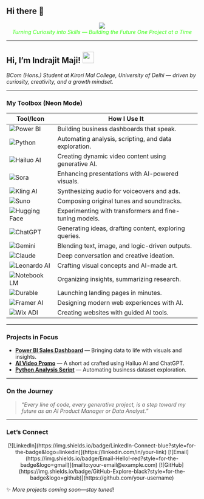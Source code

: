 ## Hi there 👋

<!--
**Indrajit-Maji/Indrajit-Maji** is a ✨ _special_ ✨ repository because its `README.md` (this file) appears on your GitHub profile.

Here are some ideas to get you started:

- 🔭 I’m currently working on ...
- 🌱 I’m currently learning ...
- 👯 I’m looking to collaborate on ...
- 🤔 I’m looking for help with ...
- 💬 Ask me about ...
- 📫 How to reach me: ...
- 😄 Pronouns: ...
- ⚡ Fun fact: ...
-->
<p align="center">
  <img src="https://img.shields.io/badge/INDRAJIT%20MAJI-Portfolio-blueviolet?style=for-the-badge&logo=github" />
  <br>
  <em> <span style="color:#39ff14;">Turning Curiosity into Skills — Building the Future One Project at a Time</span> </em>
</p>

---

##  Hi, I’m Indrajit Maji! <img src="https://media.giphy.com/media/hvRJCLFzcasrR4ia7z/giphy.gif" width="30px">

_BCom (Hons.) Student at Kirori Mal College, University of Delhi — driven by curiosity, creativity, and a growth mindset._

---

###  My Toolbox (Neon Mode)

| Tool/Icon | How I Use It |
|-----------|--------------|
| ![Power BI](https://img.shields.io/badge/Power%20BI-F2C811?style=for-the-badge&logo=powerbi&logoColor=black) | Building business dashboards that speak. |
| ![Python](https://img.shields.io/badge/Python-3776AB?style=for-the-badge&logo=python&logoColor=white) | Automating analysis, scripting, and data exploration. |
| ![Hailuo AI](https://img.shields.io/badge/Hailuo-AI-Video-Gen-purple?style=for-the-badge) | Creating dynamic video content using generative AI. |
| ![Sora](https://img.shields.io/badge/Sora-Video-Gen-brightgreen?style=for-the-badge) | Enhancing presentations with AI-powered visuals. |
| ![Kling AI](https://img.shields.io/badge/KlingAI-Audio-Gen-orange?style=for-the-badge) | Synthesizing audio for voiceovers and ads. |
| ![Suno](https://img.shields.io/badge/Suno-Music-Gen-yellow?style=for-the-badge) | Composing original tunes and soundtracks. |
| ![Hugging Face](https://img.shields.io/badge/HuggingFace-NLP-and-models-pink?style=for-the-badge) | Experimenting with transformers and fine-tuning models. |
| ![ChatGPT](https://img.shields.io/badge/ChatGPT-Text-Assistant-teal?style=for-the-badge) | Generating ideas, drafting content, exploring queries. |
| ![Gemini](https://img.shields.io/badge/Gemini-Multi-Modal-AI-red?style=for-the-badge) | Blending text, image, and logic-driven outputs. |
| ![Claude](https://img.shields.io/badge/Claude-Advanced-AI-Companion-blue?style=for-the-badge) | Deep conversation and creative ideation. |
| ![Leonardo AI](https://img.shields.io/badge/Leonardo-AI-Image-Gen-forestgreen?style=for-the-badge) | Crafting visual concepts and AI-made art. |
| ![Notebook LM](https://img.shields.io/badge/Notebook-LM-Knowledge-Assistant-lightskyblue?style=for-the-badge) | Organizing insights, summarizing research. |
| ![Durable](https://img.shields.io/badge/Durable-Website-Builder-cadetblue?style=for-the-badge) | Launching landing pages in minutes. |
| ![Framer AI](https://img.shields.io/badge/Framer-AI-UI-Design-purple?style=for-the-badge) | Designing modern web experiences with AI. |
| ![Wix ADI](https://img.shields.io/badge/Wix-ADI-Web-Builder-indigo?style=for-the-badge) | Creating websites with guided AI tools. |

---

###  Projects in Focus

- **[Power BI Sales Dashboard](#)** — Bringing data to life with visuals and insights.  
- **[AI Video Promo](#)** — A short ad crafted using Hailuo AI and ChatGPT.  
- **[Python Analysis Script](#)** — Automating business dataset exploration.

---

###  On the Journey

> _“Every line of code, every generative project, is a step toward my future as an AI Product Manager or Data Analyst.”_

---

###  Let’s Connect

<p align="center">  
  [![LinkedIn](https://img.shields.io/badge/LinkedIn-Connect-blue?style=for-the-badge&logo=linkedin)](https://linkedin.com/in/your-link)  
  [![Email](https://img.shields.io/badge/Email-Hello!-red?style=for-the-badge&logo=gmail)](mailto:your-email@example.com)  
  [![GitHub](https://img.shields.io/badge/GitHub-Explore-black?style=for-the-badge&logo=github)](https://github.com/your-username)  
</p>

✨ _More projects coming soon—stay tuned!_
